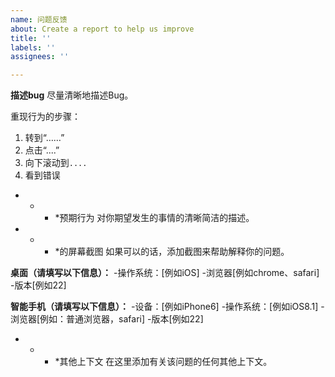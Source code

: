 ```yaml
---
name: 问题反馈
about: Create a report to help us improve
title: ''
labels: ''
assignees: ''

---
```


**描述bug**
尽量清晰地描述Bug。

重现行为的步骤：

1. 转到“……”
2. 点击“....”
3. 向下滚动到` .... `
4. 看到错误

* * * *预期行为
对你期望发生的事情的清晰简洁的描述。

* * * *的屏幕截图
如果可以的话，添加截图来帮助解释你的问题。

**桌面（请填写以下信息）：**
-操作系统：[例如iOS]
-浏览器[例如chrome、safari]
-版本[例如22]

**智能手机（请填写以下信息）：**
-设备：[例如iPhone6]
-操作系统：[例如iOS8.1]
-浏览器[例如：普通浏览器，safari]
-版本[例如22]

* * * *其他上下文
在这里添加有关该问题的任何其他上下文。
